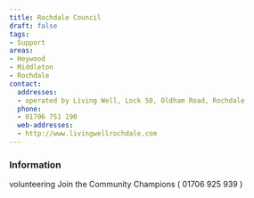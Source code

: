 ```yaml
---
title: Rochdale Council
draft: false
tags:
- Support
areas:
- Heywood
- Middleton
- Rochdale
contact:
  addresses:
  - operated by Living Well, Lock 50, Oldham Road, Rochdale
  phone:
  - 01706 751 190
  web-addresses:
  - http://www.livingwellrochdale.com
---
```


### Information
volunteering
Join the Community Champions  ( 01706 925 939 )

